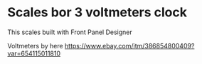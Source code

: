 # Scales bor 3 voltmeters clock
This scales built with Front Panel Designer

Voltmeters by here https://www.ebay.com/itm/386854800409?var=654115011810